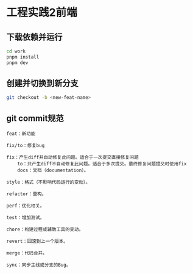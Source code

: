 # 工程实践2前端

## 下载依赖并运行

```bash
cd work
pnpm install
pnpm dev
```

## 创建并切换到新分支

```bash
git checkout -b <new-feat-name>
```

## git commit规范

    feat：新功能

    fix/to：修复bug

    fix：产生diff并自动修复此问题。适合于一次提交直接修复问题
        to：只产生diff不自动修复此问题。适合于多次提交。最终修复问题提交时使用fix
        docs：文档（documentation）。

    style：格式（不影响代码运行的变动）。

    refactor：重构。

    perf：优化相关。

    test：增加测试。

    chore：构建过程或辅助工具的变动。

    revert：回滚到上一个版本。

    merge：代码合并。

    sync：同步主线或分支的Bug。
